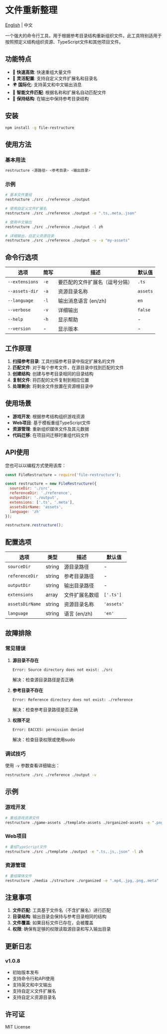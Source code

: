 # 文件重新整理

[English](README.md) | 中文

一个强大的命令行工具，用于根据参考目录结构重新组织文件。此工具特别适用于按照预定义结构组织资源、TypeScript文件和其他项目文件。

## 功能特点

- 🚀 **快速高效**: 快速重组大量文件
- 🔧 **灵活配置**: 支持自定义文件扩展名和目录名
- 🌍 **国际化**: 支持英文和中文输出消息
- 📁 **智能文件匹配**: 根据名称和扩展名自动匹配文件
- 🎯 **保持结构**: 在输出中保持参考目录结构

## 安装

```bash
npm install -g file-restructure
```

## 使用方法

### 基本用法

```bash
restructure <源路径> <参考目录> <输出目录>
```

### 示例

```bash
# 基本文件重组
restructure ./src ./reference ./output

# 使用自定义文件扩展名
restructure ./src ./reference ./output -e ".ts,.meta,.json"

# 使用中文输出
restructure ./src ./reference ./output -l zh

# 详细输出，自定义资源目录
restructure ./src ./reference ./output -v -a "my-assets"
```

## 命令行选项

| 选项 | 简写 | 描述 | 默认值 |
|------|------|------|--------|
| `--extensions` | `-e` | 要匹配的文件扩展名（逗号分隔） | `.ts` |
| `--assets-dir` | `-a` | 资源目录名称 | `assets` |
| `--language` | `-l` | 输出消息语言 (en/zh) | `en` |
| `--verbose` | `-v` | 详细输出 | `false` |
| `--help` | `-h` | 显示帮助 | - |
| `--version` | - | 显示版本 | - |

## 工作原理

1. **扫描参考目录**: 工具扫描参考目录中指定扩展名的文件
2. **匹配文件**: 对于每个参考文件，在源目录中找到匹配的文件
3. **创建结构**: 创建与参考目录相同的目录结构
4. **复制文件**: 将匹配的文件复制到相应位置
5. **处理剩余**: 将剩余文件放置在资源根目录中

## 使用场景

- **游戏开发**: 根据参考结构组织游戏资源
- **Web项目**: 基于模板重组TypeScript文件
- **资源管理**: 重新组织媒体文件及其元数据
- **代码迁移**: 在项目间迁移时重组代码文件

## API使用

您也可以以编程方式使用该库：

```javascript
const FileRestructure = require('file-restructure');

const restructure = new FileRestructure({
  sourceDir: './src',
  referenceDir: './reference',
  outputDir: './output',
  extensions: ['.ts', '.meta'],
  assetsDirName: 'assets',
  language: 'zh'
});

restructure.restructure();
```

## 配置选项

| 选项 | 类型 | 描述 | 默认值 |
|------|------|------|--------|
| `sourceDir` | string | 源目录路径 | - |
| `referenceDir` | string | 参考目录路径 | - |
| `outputDir` | string | 输出目录路径 | - |
| `extensions` | array | 文件扩展名数组 | `['.ts']` |
| `assetsDirName` | string | 资源目录名称 | `'assets'` |
| `language` | string | 语言 (en/zh) | `'en'` |

## 故障排除

### 常见错误

1. **源目录不存在**
   ```
   Error: Source directory does not exist: ./src
   ```
   解决：检查源目录路径是否正确

2. **参考目录不存在**
   ```
   Error: Reference directory does not exist: ./reference
   ```
   解决：检查参考目录路径是否正确

3. **权限不足**
   ```
   Error: EACCES: permission denied
   ```
   解决：检查目录权限或使用sudo

### 调试技巧

使用 `-v` 参数查看详细输出：
```bash
restructure ./src ./reference ./output -v
```

## 示例

### 游戏开发
```bash
# 重组游戏资源文件
restructure ./game-assets ./template-assets ./organized-assets -e ".png,.jpg,.meta"
```

### Web项目
```bash
# 重组TypeScript文件
restructure ./src ./template ./output -e ".ts,.js,.json" -l zh
```

### 资源管理
```bash
# 重组媒体文件
restructure ./media ./structure ./organized -e ".mp4,.jpg,.png,.meta"
```

## 注意事项

1. **文件匹配**: 工具基于文件名（不含扩展名）进行匹配
2. **目录结构**: 输出目录会保持与参考目录相同的结构
3. **文件覆盖**: 如果目标文件已存在，会被覆盖
4. **权限**: 确保有足够的权限读取源目录和写入输出目录

## 更新日志

### v1.0.8
- 初始版本发布
- 支持命令行和API使用
- 支持英文和中文输出
- 支持自定义文件扩展名
- 支持自定义资源目录名

## 许可证

MIT License 